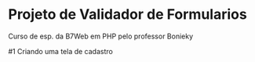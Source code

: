 # Projeto de Validador de Formularios

Curso de esp. da B7Web em PHP pelo professor Bonieky

#1  Criando uma tela de cadastro
